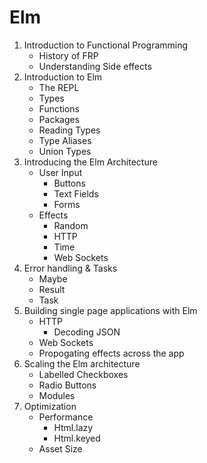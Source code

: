 # Elm

1. Introduction to Functional Programming
    * History of FRP
    * Understanding Side effects
2. Introduction to Elm
    * The REPL
    * Types
    * Functions
    * Packages
    * Reading Types
    * Type Aliases
    * Union Types
3. Introducing the Elm Architecture
    * User Input
      * Buttons
      * Text Fields
      * Forms
    * Effects
      * Random
      * HTTP
      * Time
      * Web Sockets
4. Error handling & Tasks
    * Maybe
    * Result
    * Task
5. Building single page applications with Elm
    * HTTP
      * Decoding JSON
    * Web Sockets
    * Propogating effects across the app
6. Scaling the Elm architecture
    * Labelled Checkboxes
    * Radio Buttons
    * Modules
7. Optimization
    * Performance
      * Html.lazy
      * Html.keyed
    * Asset Size
